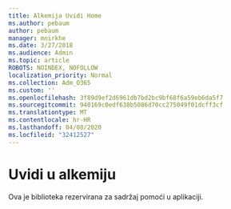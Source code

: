 ```yaml
---
title: Alkemija Uvidi Home
ms.author: pebaum
author: pebaum
manager: mnirkhe
ms.date: 3/27/2018
ms.audience: Admin
ms.topic: article
ROBOTS: NOINDEX, NOFOLLOW
localization_priority: Normal
ms.collection: Adm_O365
ms.custom: ''
ms.openlocfilehash: 3f89d9ef2d6961db7bd2bc9bf68f6a59eb6da5f7
ms.sourcegitcommit: 940169c0edf638b5086d70cc275049f01dcff3cf
ms.translationtype: MT
ms.contentlocale: hr-HR
ms.lasthandoff: 04/08/2020
ms.locfileid: "32412527"
---
```

# <a name="alchemy-insights"></a>Uvidi u alkemiju

Ova je biblioteka rezervirana za sadržaj pomoći u aplikaciji.